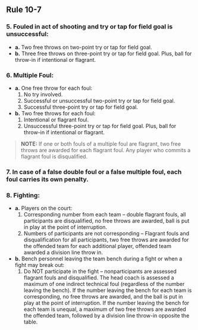 <!-- Section: Rule 10-7 -->

## Rule 10-7

### 5. Fouled in act of shooting and try or tap for field goal is unsuccessful:

- **a.** Two free throws on two-point try or tap for field goal.
- **b.** Three free throws on three-point try or tap for field goal. Plus, ball for throw-in if intentional or flagrant.

### 6. Multiple Foul:

- **a.** One free throw for each foul:
  1. No try involved.
  2. Successful or unsuccessful two-point try or tap for field goal.
  3. Successful three-point try or tap for field goal.
- **b.** Two free throws for each foul:
  1. Intentional or flagrant foul.
  2. Unsuccessful three-point try or tap for field goal. Plus, ball for throw-in if intentional or flagrant.

> **NOTE:** If one or both fouls of a multiple foul are flagrant, two free throws are awarded for each flagrant foul. Any player who commits a flagrant foul is disqualified.

### 7. In case of a false double foul or a false multiple foul, each foul carries its own penalty.

### 8. Fighting:

- **a.** Players on the court:
  1. Corresponding number from each team – double flagrant fouls, all participants are disqualified, no free throws are awarded, ball is put in play at the point of interruption.
  2. Numbers of participants are not corresponding – Flagrant fouls and disqualification for all participants, two free throws are awarded for the offended team for each additional player, offended team awarded a division line throw in.
- **b.** Bench personnel leaving the team bench during a fight or when a fight may break out:
  1. Do NOT participate in the fight – nonparticipants are assessed flagrant fouls and disqualified. The head coach is assessed a maximum of one indirect technical foul (regardless of the number leaving the bench). If the number leaving the bench for each team is corresponding, no free throws are awarded, and the ball is put in play at the point of interruption. If the number leaving the bench for each team is unequal, a maximum of two free throws are awarded the offended team, followed by a division line throw-in opposite the table.
